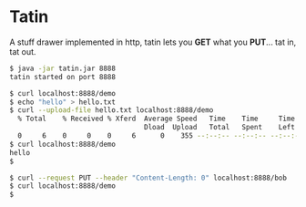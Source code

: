 Tatin
=====

A stuff drawer implemented in http, tatin lets you __GET__ what you __PUT__... tat in, tat out.

```bash
$ java -jar tatin.jar 8888
tatin started on port 8888
```

```bash
$ curl localhost:8888/demo
$ echo "hello" > hello.txt
$ curl --upload-file hello.txt localhost:8888/demo
  % Total    % Received % Xferd  Average Speed   Time    Time     Time  Current
                                 Dload  Upload   Total   Spent    Left  Speed
  0     6    0     0    0     6      0    355 --:--:-- --:--:-- --:--:--   400
$ curl localhost:8888/demo
hello
$
```

```bash
$ curl --request PUT --header "Content-Length: 0" localhost:8888/bob
$ curl localhost:8888/demo
$
```